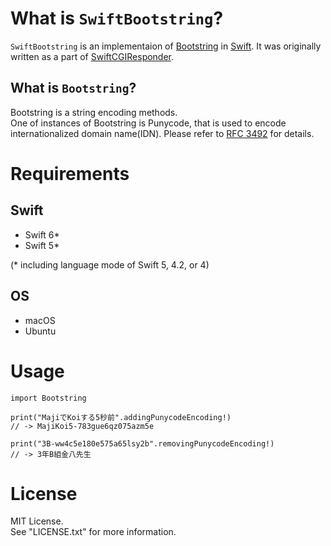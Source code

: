 # What is `SwiftBootstring`?

`SwiftBootstring` is an implementaion of [Bootstring](https://tools.ietf.org/html/rfc3492) in [Swift](https://swift.org/).
It was originally written as a part of [SwiftCGIResponder](https://github.com/YOCKOW/SwiftCGIResponder).


## What is `Bootstring`?

Bootstring is a string encoding methods.  
One of instances of Bootstring is Punycode, that is used to encode  internationalized domain name(IDN).
Please refer to [RFC 3492](https://tools.ietf.org/html/rfc3492) for details.


# Requirements

## Swift

- Swift 6*
- Swift 5*

(* including language mode of Swift 5, 4.2, or 4)

## OS

- macOS
- Ubuntu


# Usage

```
import Bootstring

print("MajiでKoiする5秒前".addingPunycodeEncoding!)
// -> MajiKoi5-783gue6qz075azm5e

print("3B-ww4c5e180e575a65lsy2b".removingPunycodeEncoding!)
// -> 3年B組金八先生
```


# License

MIT License.  
See "LICENSE.txt" for more information.
